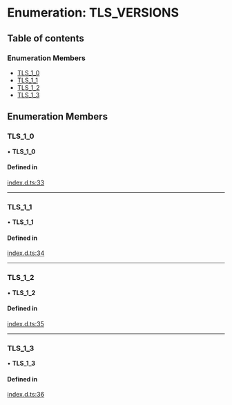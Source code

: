 # Enumeration: TLS_VERSIONS

## Table of contents

### Enumeration Members

- [TLS_1_0](TLS_VERSIONS.md#tls_1_0)
- [TLS_1_1](TLS_VERSIONS.md#tls_1_1)
- [TLS_1_2](TLS_VERSIONS.md#tls_1_2)
- [TLS_1_3](TLS_VERSIONS.md#tls_1_3)

## Enumeration Members

### TLS_1_0

• **TLS_1_0**

#### Defined in

[index.d.ts:33](https://github.com/mostafa/xk6-kafka/blob/main/api-docs/index.d.ts#L33)

---

### TLS_1_1

• **TLS_1_1**

#### Defined in

[index.d.ts:34](https://github.com/mostafa/xk6-kafka/blob/main/api-docs/index.d.ts#L34)

---

### TLS_1_2

• **TLS_1_2**

#### Defined in

[index.d.ts:35](https://github.com/mostafa/xk6-kafka/blob/main/api-docs/index.d.ts#L35)

---

### TLS_1_3

• **TLS_1_3**

#### Defined in

[index.d.ts:36](https://github.com/mostafa/xk6-kafka/blob/main/api-docs/index.d.ts#L36)
